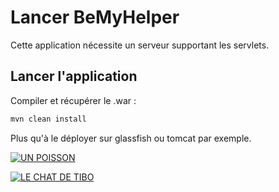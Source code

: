 # Lancer BeMyHelper

Cette application nécessite un serveur supportant les servlets.

## Lancer l'application
Compiler et récupérer le .war :


```sh
mvn clean install
```


Plus qu'à le déployer sur glassfish ou tomcat par exemple.


[![UN POISSON](https://upload.wikimedia.org/wikipedia/fr/7/71/Glassfish_logo_large.png)](https://projects.eclipse.org/projects/ee4j.glassfish)


[![LE CHAT DE TIBO](https://upload.wikimedia.org/wikipedia/commons/f/fe/Apache_Tomcat_logo.svg)](https://tomcat.apache.org/)
